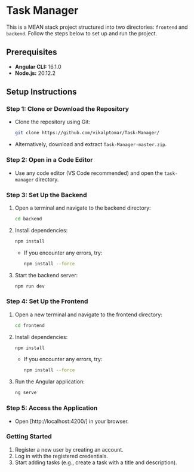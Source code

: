 # Task Manager  

This is a MEAN stack project structured into two directories: `frontend` and `backend`. Follow the steps below to set up and run the project.  

## Prerequisites  
- **Angular CLI:** 16.1.0  
- **Node.js:** 20.12.2  

## Setup Instructions  

### Step 1: Clone or Download the Repository  
- Clone the repository using Git:  
  ```sh
  git clone https://github.com/vikalptomar/Task-Manager/
  ```
- Alternatively, download and extract `Task-Manager-master.zip`.  

### Step 2: Open in a Code Editor  
- Use any code editor (VS Code recommended) and open the `task-manager` directory.  

### Step 3: Set Up the Backend  
1. Open a terminal and navigate to the backend directory:  
   ```sh
   cd backend
   ```
2. Install dependencies:  
   ```sh
   npm install
   ```
   - If you encounter any errors, try:  
     ```sh
     npm install --force
     ```
3. Start the backend server:  
   ```sh
   npm run dev
   ```

### Step 4: Set Up the Frontend  
1. Open a new terminal and navigate to the frontend directory:  
   ```sh
   cd frontend
   ```
2. Install dependencies:  
   ```sh
   npm install
   ```
   - If you encounter any errors, try:  
     ```sh
     npm install --force
     ```
3. Run the Angular application:  
   ```sh
   ng serve
   ```

### Step 5: Access the Application  
- Open [http://localhost:4200/] in your browser.  

### Getting Started  
1. Register a new user by creating an account.  
2. Log in with the registered credentials.  
3. Start adding tasks (e.g., create a task with a title and description).  

